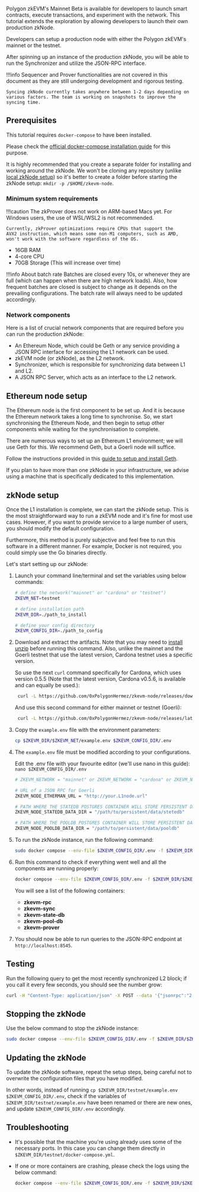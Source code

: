 Polygon zkEVM's Mainnet Beta is available for developers to launch smart contracts, execute transactions, and experiment with the network. This tutorial extends the exploration by allowing developers to launch their own production zkNode.

Developers can setup a production node with either the Polygon zkEVM's mainnet or the testnet.

After spinning up an instance of the production zkNode, you will be able to run the Synchronizer and utilize the JSON-RPC interface.

!!!info
    Sequencer and Prover functionalities are not covered in this document as they are still undergoing development and rigorous testing.

    Syncing zkNode currently takes anywhere between 1-2 days depending on various factors. The team is working on snapshots to improve the syncing time.

## Prerequisites

This tutorial requires `docker-compose` to have been installed.

Please check the [official docker-compose installation guide](https://docs.docker.com/compose/install/) for this purpose.

It is highly recommended that you create a separate folder for installing and working around the zkNode. We won't be cloning any repository (unlike [local zkNode setup](local-node.md)) so it's better to create a folder before starting the zkNode setup: ```mkdir -p /$HOME/zkevm-node```.

### Minimum system requirements

!!!caution
    The zkProver does not work on ARM-based Macs yet. For Windows users, the use of WSL/WSL2 is not recommended.

    Currently, zkProver optimizations require CPUs that support the AVX2 instruction, which means some non-M1 computers, such as AMD, won't work with the software regardless of the OS.

- 16GB RAM
- 4-core CPU
- 70GB Storage (This will increase over time)

!!!info About batch rate
    Batches are closed every 10s, or whenever they are full (which can happen when there are high network loads).
    Also, how frequent batches are closed is subject to change as it depends on the prevailing configurations.
    The batch rate will always need to be updated accordingly.

### Network components

Here is a list of crucial network components that are required before you can run the production zkNode:

- An Ethereum Node, which could be Geth or any service providing a JSON RPC interface for accessing the L1 network can be used.
- zkEVM node (or zkNode), as the L2 network.
- Synchronizer, which is responsible for synchronizing data between L1 and L2.
- A JSON RPC Server, which acts as an interface to the L2 network.

## Ethereum node setup

The Ethereum node is the first component to be set up. And it is because the Ethereum network takes a long time to synchronise. So, we start synchronising the Ethereum Node, and then begin to setup other components while waiting for the synchronisation to complete.

There are numerous ways to set up an Ethereum L1 environment; we will use Geth for this. We recommend Geth, but a Goerli node will suffice.

Follow the instructions provided in this [guide to setup and install Geth](https://geth.ethereum.org/docs/getting-started/installing-geth).

If you plan to have more than one zkNode in your infrastructure, we advise using a machine that is specifically dedicated to this implementation.

## zkNode setup

Once the L1 installation is complete, we can start the zkNode setup. This is the most straightforward way to run a zkEVM node and it's fine for most use cases. However, if you want to provide service to a large number of users, you should modify the default configuration.

Furthermore, this method is purely subjective and feel free to run this software in a different manner. For example, Docker is not required, you could simply use the Go binaries directly.

Let's start setting up our zkNode:

1. Launch your command line/terminal and set the variables using below commands:

    ```bash
    # define the network("mainnet" or "cardona" or "testnet")
    ZKEVM_NET=testnet

    # define installation path
    ZKEVM_DIR=./path_to_install

    # define your config directory
    ZKEVM_CONFIG_DIR=./path_to_config
    ```

2. Download and extract the artifacts. Note that you may need to [install unzip](https://formulae.brew.sh/formula/unzip) before running this command. Also, unlike the mainnet and the Goerli testnet that use the latest version, Cardona testnet uses a specific version.

   So use the next `curl` command specifically for Cardona, which uses version 0.5.5 (Note that the latest version, Cardona v0.5.6, is available and can equally be used.):
   
   ```bash
    curl -L https://github.com/0xPolygonHermez/zkevm-node/releases/download/v0.5.5/$ZKEVM_NET.zip > $ZKEVM_NET.zip && unzip -o $ZKEVM_NET.zip -d $ZKEVM_DIR && rm $ZKEVM_NET.zip
   ```

   And use this second command for either mainnet or testnet (Goerli):
   
   ```bash
    curl -L https://github.com/0xPolygonHermez/zkevm-node/releases/latest/download/$ZKEVM_NET.zip > $ZKEVM_NET.zip && unzip -o $ZKEVM_NET.zip -d $ZKEVM_DIR && rm $ZKEVM_NET.zip
    ```

4. Copy the `example.env` file with the environment parameters:

    ```sh
    cp $ZKEVM_DIR/$ZKEVM_NET/example.env $ZKEVM_CONFIG_DIR/.env

    ```

5. The `example.env` file must be modified according to your configurations.

    Edit the .env file with your favourite editor (we'll use nano in this guide): ```nano $ZKEVM_CONFIG_DIR/.env```

      ```bash
      # ZKEVM_NETWORK = "mainnet" or ZKEVM_NETWORK = "cardona" or ZKEVM_NETWORK = "testnet"
      
      # URL of a JSON RPC for Goerli
      ZKEVM_NODE_ETHERMAN_URL = "http://your.L1node.url"

      # PATH WHERE THE STATEDB POSTGRES CONTAINER WILL STORE PERSISTENT DATA
      ZKEVM_NODE_STATEDB_DATA_DIR = "/path/to/persistent/data/stetedb"

      # PATH WHERE THE POOLDB POSTGRES CONTAINER WILL STORE PERSISTENT DATA
      ZKEVM_NODE_POOLDB_DATA_DIR = "/path/to/persistent/data/pooldb"
      ```

6. To run the zkNode instance, run the following command:

    ```bash
    sudo docker compose --env-file $ZKEVM_CONFIG_DIR/.env -f $ZKEVM_DIR/$ZKEVM_NET/docker-compose.yml up -d
    ```

7. Run this command to check if everything went well and all the components are running properly:

    ```bash
    docker compose --env-file $ZKEVM_CONFIG_DIR/.env -f $ZKEVM_DIR/$ZKEVM_NET/docker-compose.yml ps
    ```

    You will see a list of the following containers:
      - **zkevm-rpc**
      - **zkevm-sync**
      - **zkevm-state-db**
      - **zkevm-pool-db**
      - **zkevm-prover**

8. You should now be able to run queries to the JSON-RPC endpoint at `http://localhost:8545`.

## Testing

Run the following query to get the most recently synchronized L2 block; if you call it every few seconds, you should see the number grow:

```bash
curl -H "Content-Type: application/json" -X POST --data '{"jsonrpc":"2.0","method":"eth_blockNumber","params":[],"id":83}' http://localhost:8545
```

## Stopping the zkNode

Use the below command to stop the zkNode instance:

```bash
sudo docker compose --env-file $ZKEVM_CONFIG_DIR/.env -f $ZKEVM_DIR/$ZKEVM_NET/docker-compose.yml down
```

## Updating the zkNode

To update the zkNode software, repeat the setup steps, being careful not to overwrite the configuration files that you have modified.

In other words, instead of running ```cp $ZKEVM_DIR/testnet/example.env $ZKEVM_CONFIG_DIR/.env```, check if the variables of ```$ZKEVM_DIR/testnet/example.env``` have been renamed or there are new ones, and update ```$ZKEVM_CONFIG_DIR/.env``` accordingly.

## Troubleshooting

- It's possible that the machine you're using already uses some of the necessary ports. In this case you can change them directly in `$ZKEVM_DIR/testnet/docker-compose.yml`.

- If one or more containers are crashing, please check the logs using the below command:

    ```bash
    docker compose --env-file $ZKEVM_CONFIG_DIR/.env -f $ZKEVM_DIR/$ZKEVM_NET/docker-compose.yml logs <cointainer_name>
    ```
